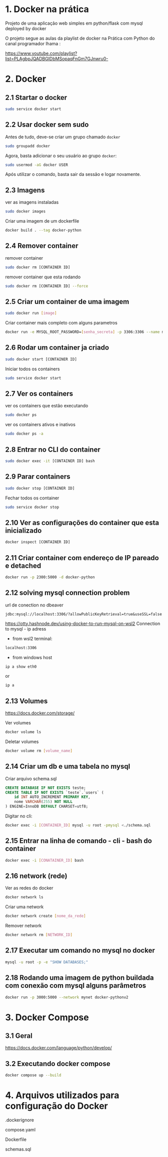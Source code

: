 # 1. Docker na prática
Projeto de uma aplicação web simples em python/flask com mysql deployed by docker

O projeto segue as aulas da playlist de docker na Prática com Python do canal programador lhama :

https://www.youtube.com/playlist?list=PLAgbpJQADBGIDbMSopaqFnGm7GJnwru0-

# 2. Docker 

## 2.1 Startar o docker

```bash
sudo service docker start
```

## 2.2 Usar docker sem sudo

Antes de tudo, deve-se criar um grupo chamado `docker`
```bash
sudo groupadd docker
```

Agora, basta adicionar o seu usuário ao grupo `docker`:
```bash
sudo usermod -aG docker USER
```

Após utilizar o comando, basta sair da sessão e logar novamente.

## 2.3 Imagens

ver as imagens instaladas

``` bash
sudo docker images
```

Criar uma imagem de um dockerfile
``` bash
docker build . --tag docker-python
```

## 2.4 Remover container
remover container 
``` bash
sudo docker rm [CONTAINER ID]
```

remover container que esta rodando
``` bash
sudo docker rm [CONTAINER ID] --force
```
## 2.5 Criar um container de uma imagem
``` bash
sudo docker run [image]
```

Criar container mais completo com alguns parametros
```bash
docker run -e MYSQL_ROOT_PASSWORD=[senha_secreta] -p 3306:3306 --name mysqldb --network mynet -v mysqlVolume:/var/lib/mysql -d mysql:latest
```

## 2.6 Rodar um container ja criado

``` bash
sudo docker start [CONTAINER ID]
```

Iniciar todos os containers
``` bash
sudo service docker start
```

## 2.7 Ver os containers

ver os containers que estão executando
``` bash
sudo docker ps 
```
ver os containers ativos e inativos
``` bash
sudo docker ps -a
```

## 2.8 Entrar no CLI do container

``` bash
sudo docker exec -it [CONTAINER ID] bash
```

## 2.9 Parar containers

``` bash
sudo docker stop [CONTAINER ID]
```

Fechar todos os container
```bash
sudo service docker stop
```

## 2.10 Ver as configurações do container que esta inicializado

```bash
docker inspect [CONTAINER ID]
```

## 2.11 Criar container com endereço de IP pareado e detached 

```bash
docker run -p 2300:5000 -d docker-python
```

## 2.12  solving mysql connection problem
url de conection no dbeaver
```url 
jdbc:mysql://localhost:3306/?allowPublicKeyRetrieval=true&useSSL=false
```

https://otty.hashnode.dev/using-docker-to-run-mysql-on-wsl2
Connection to mysql - ip adress

- from wsl2 terminal:
```bash
localhost:3306
```

- from windows host
```bash
ip a show eth0
```
or
```bash
ip a
```

## 2.13 Volumes

https://docs.docker.com/storage/

Ver volumes
```bash
docker volume ls
```

Deletar volumes
```bash
docker volume rm [volume_name]
```
## 2.14 Criar um db e uma tabela no mysql

Criar arquivo schema.sql
```sql
CREATE DATABASE IF NOT EXISTS teste;
CREATE TABLE IF NOT EXISTS `teste`.`users` (
    id INT AUTO_INCREMENT PRIMARY KEY,
    nome VARCHAR(255) NOT NULL
) ENGINE=InnoDB DEFAULT CHARSET=utf8;
```

Digitar no cli:
```bash
docker exec -i [CONTAINER_ID] mysql -u root -pmysql <./schema.sql
```

## 2.15 Entrar na linha de comando - cli - bash do container

```bash
docker exec -i [CONATAINER_ID] bash
```

## 2.16 network (rede)

Ver as redes do docker
```bash
docker network ls
```

Criar uma network
```bash
docker network create [nome_da_rede]
```

Remover network
```bash
docker network rm [NETWORK_ID]
```

## 2.17 Executar um comando no mysql no docker

```bash
mysql -u root -p -e "SHOW DATABASES;"
```

## 2.18 Rodando uma imagem de python buildada com conexão com mysql alguns parâmetros
```bash
docker run -p 3000:5000 --network mynet docker-pythonv2
```

# 3. Docker Compose
## 3.1 Geral

https://docs.docker.com/language/python/develop/

## 3.2 Executando docker compose
```bash
docker compose up --build
```

# 4. Arquivos utilizados para configuração do Docker

.dockerignore

compose.yaml

Dockerfile

schemas.sql


